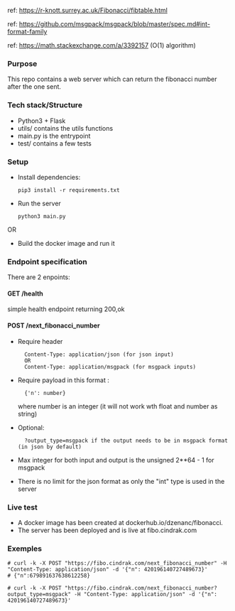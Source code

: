 ref: https://r-knott.surrey.ac.uk/Fibonacci/fibtable.html

ref: https://github.com/msgpack/msgpack/blob/master/spec.md#int-format-family

ref: https://math.stackexchange.com/a/3392157 (O(1) algorithm)

### Purpose
This repo contains a web server which can return the fibonacci number after the one sent.

### Tech stack/Structure
- Python3 + Flask
- utils/ contains the utils functions
- main.py is the entrypoint
- test/ contains a few tests

### Setup
- Install dependencies: 

      pip3 install -r requirements.txt

- Run the server 

      python3 main.py

OR

- Build the docker image and run it

### Endpoint specification
There are 2 enpoints:
#### GET /health
simple health endpoint returning 200,ok
#### POST /next_fibonacci_number
- Require header 

        Content-Type: application/json (for json input) 
        OR
        Content-Type: application/msgpack (for msgpack inputs)

- Require payload in this format :

        {'n': number} 

    where number is an integer (it will not work wth float and number as string)
- Optional:

        ?output_type=msgpack if the output needs to be in msgpack format (in json by default)

- Max integer for both input and output is the unsigned 2**64 - 1 for msgpack
- There is no limit for the json format as only the "int" type is used in the server

### Live test
- A docker image has been created at dockerhub.io/dzenanc/fibonacci.
- The server has been deployed and is live at fibo.cindrak.com

### Exemples

    # curl -k -X POST "https://fibo.cindrak.com/next_fibonacci_number" -H "Content-Type: application/json" -d '{"n": 420196140727489673}'
    # {"n":679891637638612258}

    # curl -k -X POST "https://fibo.cindrak.com/next_fibonacci_number?output_type=msgpack" -H "Content-Type: application/json" -d '{"n": 420196140727489673}'
